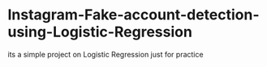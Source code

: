 # Instagram-Fake-account-detection-using-Logistic-Regression
its a simple project on Logistic Regression just for practice
